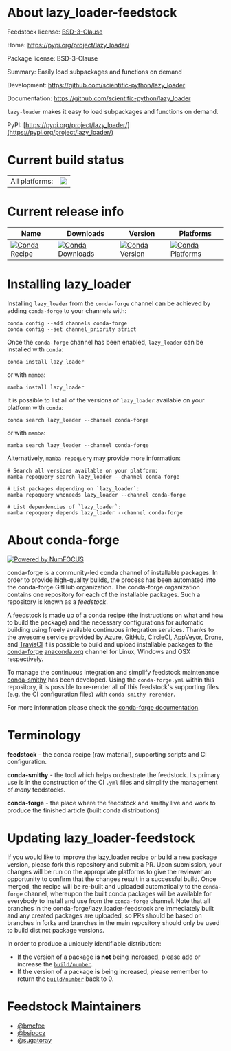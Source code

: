 About lazy_loader-feedstock
===========================

Feedstock license: [BSD-3-Clause](https://github.com/conda-forge/lazy_loader-feedstock/blob/main/LICENSE.txt)

Home: https://pypi.org/project/lazy_loader/

Package license: BSD-3-Clause

Summary: Easily load subpackages and functions on demand

Development: https://github.com/scientific-python/lazy_loader

Documentation: https://github.com/scientific-python/lazy_loader

`lazy-loader` makes it easy to load subpackages and functions on demand.

PyPI: [https://pypi.org/project/lazy_loader/](https://pypi.org/project/lazy_loader/)


Current build status
====================


<table><tr><td>All platforms:</td>
    <td>
      <a href="https://dev.azure.com/conda-forge/feedstock-builds/_build/latest?definitionId=16314&branchName=main">
        <img src="https://dev.azure.com/conda-forge/feedstock-builds/_apis/build/status/lazy_loader-feedstock?branchName=main">
      </a>
    </td>
  </tr>
</table>

Current release info
====================

| Name | Downloads | Version | Platforms |
| --- | --- | --- | --- |
| [![Conda Recipe](https://img.shields.io/badge/recipe-lazy_loader-green.svg)](https://anaconda.org/conda-forge/lazy_loader) | [![Conda Downloads](https://img.shields.io/conda/dn/conda-forge/lazy_loader.svg)](https://anaconda.org/conda-forge/lazy_loader) | [![Conda Version](https://img.shields.io/conda/vn/conda-forge/lazy_loader.svg)](https://anaconda.org/conda-forge/lazy_loader) | [![Conda Platforms](https://img.shields.io/conda/pn/conda-forge/lazy_loader.svg)](https://anaconda.org/conda-forge/lazy_loader) |

Installing lazy_loader
======================

Installing `lazy_loader` from the `conda-forge` channel can be achieved by adding `conda-forge` to your channels with:

```
conda config --add channels conda-forge
conda config --set channel_priority strict
```

Once the `conda-forge` channel has been enabled, `lazy_loader` can be installed with `conda`:

```
conda install lazy_loader
```

or with `mamba`:

```
mamba install lazy_loader
```

It is possible to list all of the versions of `lazy_loader` available on your platform with `conda`:

```
conda search lazy_loader --channel conda-forge
```

or with `mamba`:

```
mamba search lazy_loader --channel conda-forge
```

Alternatively, `mamba repoquery` may provide more information:

```
# Search all versions available on your platform:
mamba repoquery search lazy_loader --channel conda-forge

# List packages depending on `lazy_loader`:
mamba repoquery whoneeds lazy_loader --channel conda-forge

# List dependencies of `lazy_loader`:
mamba repoquery depends lazy_loader --channel conda-forge
```


About conda-forge
=================

[![Powered by
NumFOCUS](https://img.shields.io/badge/powered%20by-NumFOCUS-orange.svg?style=flat&colorA=E1523D&colorB=007D8A)](https://numfocus.org)

conda-forge is a community-led conda channel of installable packages.
In order to provide high-quality builds, the process has been automated into the
conda-forge GitHub organization. The conda-forge organization contains one repository
for each of the installable packages. Such a repository is known as a *feedstock*.

A feedstock is made up of a conda recipe (the instructions on what and how to build
the package) and the necessary configurations for automatic building using freely
available continuous integration services. Thanks to the awesome service provided by
[Azure](https://azure.microsoft.com/en-us/services/devops/), [GitHub](https://github.com/),
[CircleCI](https://circleci.com/), [AppVeyor](https://www.appveyor.com/),
[Drone](https://cloud.drone.io/welcome), and [TravisCI](https://travis-ci.com/)
it is possible to build and upload installable packages to the
[conda-forge](https://anaconda.org/conda-forge) [anaconda.org](https://anaconda.org/)
channel for Linux, Windows and OSX respectively.

To manage the continuous integration and simplify feedstock maintenance
[conda-smithy](https://github.com/conda-forge/conda-smithy) has been developed.
Using the ``conda-forge.yml`` within this repository, it is possible to re-render all of
this feedstock's supporting files (e.g. the CI configuration files) with ``conda smithy rerender``.

For more information please check the [conda-forge documentation](https://conda-forge.org/docs/).

Terminology
===========

**feedstock** - the conda recipe (raw material), supporting scripts and CI configuration.

**conda-smithy** - the tool which helps orchestrate the feedstock.
                   Its primary use is in the construction of the CI ``.yml`` files
                   and simplify the management of *many* feedstocks.

**conda-forge** - the place where the feedstock and smithy live and work to
                  produce the finished article (built conda distributions)


Updating lazy_loader-feedstock
==============================

If you would like to improve the lazy_loader recipe or build a new
package version, please fork this repository and submit a PR. Upon submission,
your changes will be run on the appropriate platforms to give the reviewer an
opportunity to confirm that the changes result in a successful build. Once
merged, the recipe will be re-built and uploaded automatically to the
`conda-forge` channel, whereupon the built conda packages will be available for
everybody to install and use from the `conda-forge` channel.
Note that all branches in the conda-forge/lazy_loader-feedstock are
immediately built and any created packages are uploaded, so PRs should be based
on branches in forks and branches in the main repository should only be used to
build distinct package versions.

In order to produce a uniquely identifiable distribution:
 * If the version of a package **is not** being increased, please add or increase
   the [``build/number``](https://docs.conda.io/projects/conda-build/en/latest/resources/define-metadata.html#build-number-and-string).
 * If the version of a package **is** being increased, please remember to return
   the [``build/number``](https://docs.conda.io/projects/conda-build/en/latest/resources/define-metadata.html#build-number-and-string)
   back to 0.

Feedstock Maintainers
=====================

* [@bmcfee](https://github.com/bmcfee/)
* [@bsipocz](https://github.com/bsipocz/)
* [@sugatoray](https://github.com/sugatoray/)

